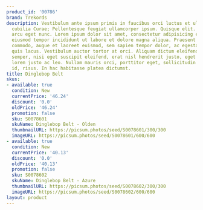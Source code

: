 ```yaml
---
product_id: '00786'
brand: Trekords
description: Vestibulum ante ipsum primis in faucibus orci luctus et ultrices posuere
  cubilia Curae; Pellentesque feugiat ullamcorper ipsum. Quisque elit. Nunc gravida
  arcu eget nunc. Lorem ipsum dolor sit amet, consectetur adipisicing elit, sed do
  eiusmod tempor incididunt ut labore et dolore magna aliqua. Praesent ut quam.Vivamus
  commodo, augue et laoreet euismod, sem sapien tempor dolor, ac egestas sem ligula
  quis lacus. Vestibulum auctor tortor at orci. Aliquam dictum eleifend risus. Integer
  semper, nisi eget suscipit eleifend, erat nisl hendrerit justo, eget vestibulum
  lorem justo ac leo. Nullam mauris orci, porttitor eget, sollicitudin non, vulputate
  id, risus. In hac habitasse platea dictumst.
title: Dinglebop Belt
skus:
- available: true
  condition: New
  currentPrice: '46.24'
  discount: '0.0'
  oldPrice: '46.24'
  promotion: false
  sku: S0078601
  skuName: Dinglebop Belt - Olden
  thumbnailURL: https://picsum.photos/seed/S0078601/300/300
  imageURL: https://picsum.photos/seed/S0078601/600/600
- available: true
  condition: New
  currentPrice: '40.13'
  discount: '0.0'
  oldPrice: '40.13'
  promotion: false
  sku: S0078602
  skuName: Dinglebop Belt - Azure
  thumbnailURL: https://picsum.photos/seed/S0078602/300/300
  imageURL: https://picsum.photos/seed/S0078602/600/600
layout: product
---
```


